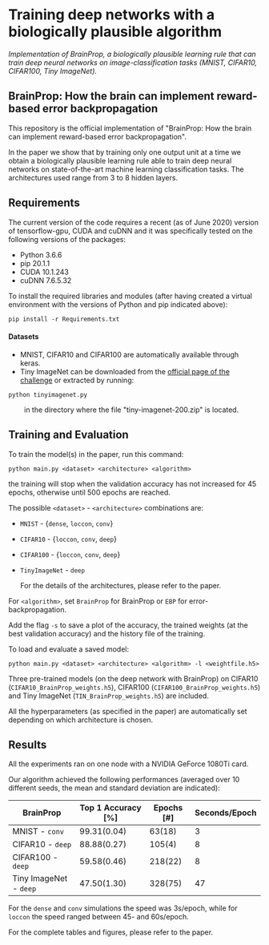 # Training deep networks with a biologically plausible algorithm

_Implementation of BrainProp, a biologically plausible learning rule that can train deep neural networks on image-classification tasks (MNIST, CIFAR10, CIFAR100, Tiny ImageNet)._ 


## BrainProp: How the brain can implement reward-based error backpropagation

This repository is the official implementation of "BrainProp: How the brain can implement reward-based error backpropagation".
<!--- (https://arxiv.org/abs/{...}) --->
In the paper we show that by training only one output unit at a time we obtain a biologically plausible learning rule able to train deep neural networks on state-of-the-art machine learning classification tasks. The architectures used range from 3 to 8 hidden layers.


<!---  📋Optional: include a graphic explaining your approach/main result, bibtex entry, link to demos, blog posts and tutorials --->


## Requirements

The current version of the code requires a recent (as of June 2020) version of tensorflow-gpu, CUDA and cuDNN and it was specifically tested on the following versions of the packages:

* Python 3.6.6
* pip 20.1.1
* CUDA 10.1.243
* cuDNN 7.6.5.32

To install the required libraries and modules (after having created a virtual environment with the versions of Python and pip indicated above):

```setup
pip install -r Requirements.txt
```

#### Datasets
* MNIST, CIFAR10 and CIFAR100 are automatically available through keras. 
* Tiny ImageNet can be downloaded from the [official page of the challenge](https://tiny-imagenet.herokuapp.com) or extracted by running: 
```tinyimagenet
python tinyimagenet.py
```
&nbsp;&nbsp;&nbsp;&nbsp;&nbsp;&nbsp;&nbsp;&nbsp;in the directory where the file "tiny-imagenet-200.zip" is located.

## Training and Evaluation

To train the model(s) in the paper, run this command:

```
python main.py <dataset> <architecture> <algorithm>
```
 the training will stop when the validation accuracy has not increased for 45 epochs, otherwise until 500 epochs are reached.
 
The possible `<dataset>` - `<architecture>` combinations are:

* `MNIST` - {`dense`, `loccon`, `conv`}
* `CIFAR10` - {`loccon`, `conv`, `deep`}
* `CIFAR100` - {`loccon`, `conv`, `deep`}
* `TinyImageNet` - `deep`

  For the details of the architectures, please refer to the paper. 
 
For `<algorithm>`, set `BrainProp` for BrainProp or `EBP` for error-backpropagation.

Add the flag `-s` to save a plot of the accuracy, the trained weights (at the best validation accuracy) and the history file of the training. 

To load and evaluate a saved model:
<!--- If the parameter `save_weights` is set to `True`, an h5 file with the weights will be saved and its name will be added to the input file. The model can then be evaluated by doing: --->
 
 ```
 python main.py <dataset> <architecture> <algorithm> -l <weightfile.h5>
 ```
 
Three pre-trained models (on the deep network with BrainProp) on CIFAR10 (`CIFAR10_BrainProp_weights.h5`), CIFAR100 (`CIFAR100_BrainProp_weights.h5`) and Tiny ImageNet (`TIN_BrainProp_weights.h5`) are included.

All the hyperparameters (as specified in the paper) are automatically set depending on which architecture is chosen. 

<!---  📋Describe how to train the models, with example commands on how to train the models in your paper, including the full training procedure and appropriate hyperparameters. --->


<!---## Evaluation
To evaluate my model on ImageNet, run:
```eval
python eval.py --model-file mymodel.pth --benchmark imagenet
```
> 📋Describe how to evaluate the trained models on benchmarks reported in the paper, give commands that produce the results (section below).--->


 <!--- ## Pre-trained Models --->

 <!--- Some pre-trained models are included. Specifically networks trained with BrainProp with the deep architecture on CIFAR10, CIFAR100 and Tiny ImageNet. --->

<!--- You can download pretrained models here:
- [My awesome model](https://drive.google.com/mymodel.pth) trained on ImageNet using parameters x,y,z. 
> 📋Give a link to where/how the pretrained models can be downloaded and how they were trained (if applicable).  Alternatively you can have an additional column in your results table with a link to the models. --->


## Results

All the experiments ran on one node with a NVIDIA GeForce 1080Ti card.

Our algorithm achieved the following performances (averaged over 10 different seeds, the mean and standard deviation are indicated):
<!--- ### [Image Classification on ImageNet](https://paperswithcode.com/sota/image-classification-on-imagenet) --->

| BrainProp            |  Top 1 Accuracy [%] |  Epochs [#]  | Seconds/Epoch |
|  ------------------  |  ----------------   |  ----------- | ------------- |
| MNIST - `conv`        |     99.31(0.04)     |    63(18)    | 3  |
| CIFAR10 - `deep`       |     88.88(0.27)     |    105(4)    | 8  |
| CIFAR100 - `deep`      |     59.58(0.46)     |    218(22)   | 8  |
| Tiny ImageNet - `deep` |     47.50(1.30)     |    328(75)   | 47 |

For the `dense` and `conv` simulations the speed was 3s/epoch, while for `loccon` the speed ranged between 45- and 60s/epoch.

For the complete tables and figures, please refer to the paper. 

<!--- 📋Include a table of results from your paper, and link back to the leaderboard for clarity and context. If your main result is a figure, include that figure and link to the command or notebook to reproduce it. --->


<!--- ## Contributing
> 📋Pick a licence and describe how to contribute to your code repository. --->
